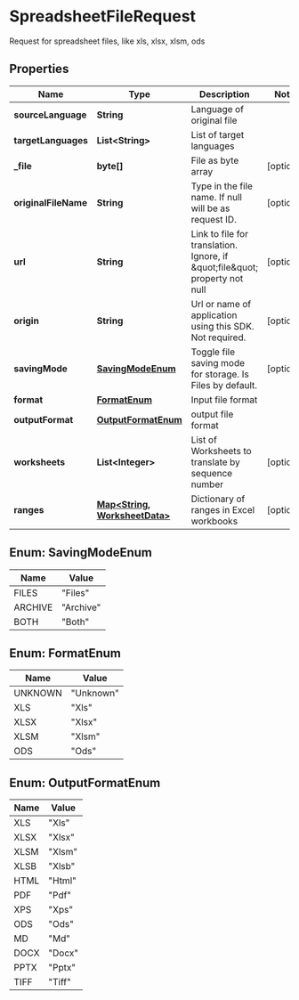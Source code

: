 

# SpreadsheetFileRequest

Request for spreadsheet files, like xls, xlsx, xlsm, ods

## Properties

| Name | Type | Description | Notes |
|------------ | ------------- | ------------- | -------------|
|**sourceLanguage** | **String** | Language of original file |  |
|**targetLanguages** | **List&lt;String&gt;** | List of target languages |  |
|**_file** | **byte[]** | File as byte array |  [optional] |
|**originalFileName** | **String** | Type in the file name. If null will be as request ID. |  [optional] |
|**url** | **String** | Link to file for translation. Ignore, if \&quot;file\&quot; property not null |  [optional] |
|**origin** | **String** | Url or name of application using this SDK. Not required. |  [optional] |
|**savingMode** | [**SavingModeEnum**](#SavingModeEnum) | Toggle file saving mode for storage.  Is Files by default. |  [optional] |
|**format** | [**FormatEnum**](#FormatEnum) | Input file format |  |
|**outputFormat** | [**OutputFormatEnum**](#OutputFormatEnum) | output file format |  |
|**worksheets** | **List&lt;Integer&gt;** | List of Worksheets to translate by sequence number |  [optional] |
|**ranges** | [**Map&lt;String, WorksheetData&gt;**](WorksheetData.md) | Dictionary of ranges in Excel workbooks |  [optional] |



## Enum: SavingModeEnum

| Name | Value |
|---- | -----|
| FILES | &quot;Files&quot; |
| ARCHIVE | &quot;Archive&quot; |
| BOTH | &quot;Both&quot; |



## Enum: FormatEnum

| Name | Value |
|---- | -----|
| UNKNOWN | &quot;Unknown&quot; |
| XLS | &quot;Xls&quot; |
| XLSX | &quot;Xlsx&quot; |
| XLSM | &quot;Xlsm&quot; |
| ODS | &quot;Ods&quot; |



## Enum: OutputFormatEnum

| Name | Value |
|---- | -----|
| XLS | &quot;Xls&quot; |
| XLSX | &quot;Xlsx&quot; |
| XLSM | &quot;Xlsm&quot; |
| XLSB | &quot;Xlsb&quot; |
| HTML | &quot;Html&quot; |
| PDF | &quot;Pdf&quot; |
| XPS | &quot;Xps&quot; |
| ODS | &quot;Ods&quot; |
| MD | &quot;Md&quot; |
| DOCX | &quot;Docx&quot; |
| PPTX | &quot;Pptx&quot; |
| TIFF | &quot;Tiff&quot; |



